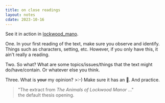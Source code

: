 ```yaml
---
title: on close readings
layout: notes
cdate: 2023-10-16
---
```


See it in action in [lockwood_mano](lockwood_mano).

One. In your first reading of the text, make sure you observe and identify. Things such as characters, setting, etc. However, if you only have this, it ain't really a reading.

Two. So what? What are some topics/issues/things that the text might do/have/contain. Or whatever else you think.

Three. What is ~~your~~ my opinion? >:-) Make sure it has an 🧅. And practice.

> "The extract from *The Animals of Lockwood Manor* ..."  
> the default thesis opening.
